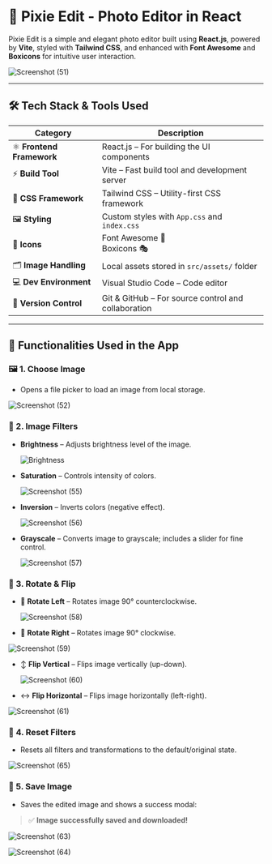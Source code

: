# 🌈 Pixie Edit - Photo Editor in React

Pixie Edit is a simple and elegant photo editor built using **React.js**, powered by **Vite**, styled with **Tailwind CSS**, and enhanced with **Font Awesome** and **Boxicons** for intuitive user interaction.


![Screenshot (51)](https://github.com/user-attachments/assets/73f427fa-86bb-4c85-abb5-6c2a6d2967af)

---

## 🛠️ Tech Stack & Tools Used

| Category              | Description                                          |
|-----------------------|------------------------------------------------------|
| ⚛️ **Frontend Framework** | React.js – For building the UI components         |
| ⚡ **Build Tool**         | Vite – Fast build tool and development server     |
| 🎨 **CSS Framework**     | Tailwind CSS – Utility-first CSS framework        |
| 🖼️ **Styling**            | Custom styles with `App.css` and `index.css`       |
| 🎯 **Icons**              | Font Awesome 🔁  <br> Boxicons 🎭                |
| 🗂️ **Image Handling**     | Local assets stored in `src/assets/` folder       |
| 💻 **Dev Environment**    | Visual Studio Code – Code editor                  |
| 🌿 **Version Control**    | Git & GitHub – For source control and collaboration |

---

## 🧠 Functionalities Used in the App

### 🖼️ 1. **Choose Image**
- Opens a file picker to load an image from local storage.

![Screenshot (52)](https://github.com/user-attachments/assets/1be88ea9-379b-4315-85c2-9c8bd0200c49)


### 🎨 2. **Image Filters**
- **Brightness** – Adjusts brightness level of the image.
  
  ![Brightness](https://github.com/user-attachments/assets/ed80c96c-f392-4e95-8fad-43e5b0889c7d)

- **Saturation** – Controls intensity of colors.

  ![Screenshot (55)](https://github.com/user-attachments/assets/0d477e36-30c0-43c5-894d-87ed8ca6b00a)

- **Inversion** – Inverts colors (negative effect).

  ![Screenshot (56)](https://github.com/user-attachments/assets/5bb4e4f3-22e2-451a-9d30-c4476fd2839b)

- **Grayscale** – Converts image to grayscale; includes a slider for fine control.

  ![Screenshot (57)](https://github.com/user-attachments/assets/cb28c384-a24d-473a-9f96-59f6a6d07e53)


### 🔄 3. **Rotate & Flip**
- 🔄 **Rotate Left** – Rotates image 90° counterclockwise.

  ![Screenshot (58)](https://github.com/user-attachments/assets/cb3d9ebe-ab6d-47d0-af20-7d331b9e09d0)

- 🔁 **Rotate Right** – Rotates image 90° clockwise.

 ![Screenshot (59)](https://github.com/user-attachments/assets/92640f44-3e7d-4b3e-9d5e-75e2d893a923)

- ↕️ **Flip Vertical** – Flips image vertically (up-down).

  ![Screenshot (60)](https://github.com/user-attachments/assets/54d00ba1-d7b0-448f-b17f-0f94787aa602)

- ↔️ **Flip Horizontal** – Flips image horizontally (left-right).
  
![Screenshot (61)](https://github.com/user-attachments/assets/5606cc18-2570-4838-bf95-78cee433c929)

### 🧹 4. **Reset Filters**
- Resets all filters and transformations to the default/original state.

  
![Screenshot (65)](https://github.com/user-attachments/assets/dff999b1-7dc6-4b98-93aa-74c2cdb37140)


### 💾 5. **Save Image**
- Saves the edited image and shows a success modal:
> ✅ **Image successfully saved and downloaded!**

![Screenshot (63)](https://github.com/user-attachments/assets/dde773e0-2bb5-455e-862f-1d93b8f775b5)

![Screenshot (64)](https://github.com/user-attachments/assets/001dfc24-497a-45b2-a7d5-6ed9757708c5)

